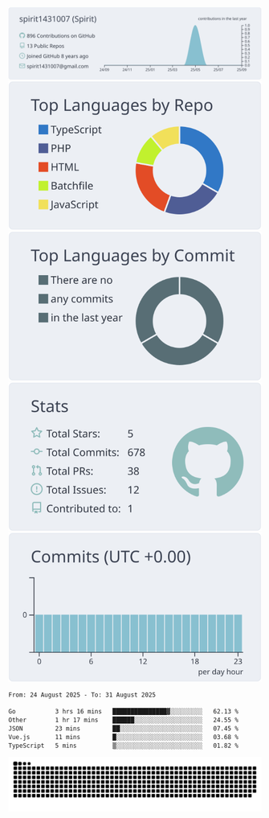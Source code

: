 [![](https://raw.githubusercontent.com/spirit1431007/spirit1431007/master/profile-summary-card-output/nord_bright/0-profile-details.svg)](https://git.io/spiritx)
[![](https://raw.githubusercontent.com/spirit1431007/spirit1431007/master/profile-summary-card-output/nord_bright/1-repos-per-language.svg)](https://git.io/spiritx) [![](https://raw.githubusercontent.com/spirit1431007/spirit1431007/master/profile-summary-card-output/nord_bright/2-most-commit-language.svg)](https://git.io/spiritx)
[![](https://raw.githubusercontent.com/spirit1431007/spirit1431007/master/profile-summary-card-output/nord_bright/3-stats.svg)](https://git.io/spiritx) [![](https://raw.githubusercontent.com/spirit1431007/spirit1431007/master/profile-summary-card-output/nord_bright/4-productive-time.svg)](https://git.io/spiritx)

<!--START_SECTION:waka-->

```txt
From: 24 August 2025 - To: 31 August 2025

Go           3 hrs 16 mins   ███████████████▓░░░░░░░░░   62.13 %
Other        1 hr 17 mins    ██████░░░░░░░░░░░░░░░░░░░   24.55 %
JSON         23 mins         ██░░░░░░░░░░░░░░░░░░░░░░░   07.45 %
Vue.js       11 mins         █░░░░░░░░░░░░░░░░░░░░░░░░   03.68 %
TypeScript   5 mins          ▒░░░░░░░░░░░░░░░░░░░░░░░░   01.82 %
```

<!--END_SECTION:waka-->

![contribution](https://github.com/spirit1431007/spirit1431007/blob/output/github-contribution-grid-snake.svg)
